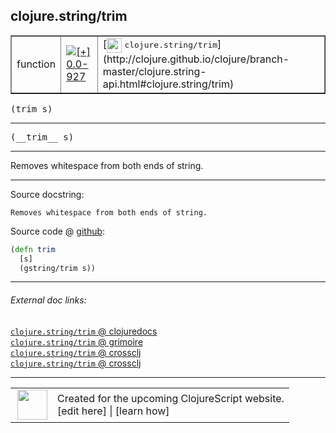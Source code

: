 ## clojure.string/trim



 <table border="1">
<tr>
<td>function</td>
<td><a href="https://github.com/cljsinfo/cljs-api-docs/tree/0.0-927"><img valign="middle" alt="[+] 0.0-927" title="Added in 0.0-927" src="https://img.shields.io/badge/+-0.0--927-lightgrey.svg"></a> </td>
<td>
[<img height="24px" valign="middle" src="http://i.imgur.com/1GjPKvB.png"> <samp>clojure.string/trim</samp>](http://clojure.github.io/clojure/branch-master/clojure.string-api.html#clojure.string/trim)
</td>
</tr>
</table>

<samp>(trim s)</samp><br>

---

 <samp>
(__trim__ s)<br>
</samp>

---

Removes whitespace from both ends of string.



---




Source docstring:

```
Removes whitespace from both ends of string.
```


Source code @ [github]():

```clj
(defn trim
  [s]
  (gstring/trim s))
```

<!--
Repo - tag - source tree - lines:

 <pre>

</pre>

-->

---



###### External doc links:

[`clojure.string/trim` @ clojuredocs](http://clojuredocs.org/clojure.string/trim)<br>
[`clojure.string/trim` @ grimoire](http://conj.io/store/v1/org.clojure/clojure/1.7.0-beta3/clj/clojure.string/trim/)<br>
[`clojure.string/trim` @ crossclj](http://crossclj.info/fun/clojure.string/trim.html)<br>
[`clojure.string/trim` @ crossclj](http://crossclj.info/fun/clojure.string.cljs/trim.html)<br>

---

 <table>
<tr><td>
<img valign="middle" align="right" width="48px" src="http://i.imgur.com/Hi20huC.png">
</td><td>
Created for the upcoming ClojureScript website.<br>
[edit here] | [learn how]
</td></tr></table>

[edit here]:https://github.com/cljsinfo/cljs-api-docs/blob/master/cljsdoc/clojure.string/trim.cljsdoc
[learn how]:https://github.com/cljsinfo/cljs-api-docs/wiki/cljsdoc-files

<!--

This information was too distracting to show to readers, but I'll leave it
commented here since it is helpful to:

- pretty-print the data used to generate this document
- and show how to retrieve that data



The API data for this symbol:

```clj
{:description "Removes whitespace from both ends of string.",
 :ns "clojure.string",
 :name "trim",
 :signature ["[s]"],
 :name-encode "trim",
 :history [["+" "0.0-927"]],
 :type "function",
 :clj-equiv {:full-name "clojure.string/trim",
             :url "http://clojure.github.io/clojure/branch-master/clojure.string-api.html#clojure.string/trim"},
 :full-name-encode "clojure.string/trim",
 :source {:code "(defn trim\n  [s]\n  (gstring/trim s))",
          :title "Source code",
          :repo "clojurescript",
          :tag "r1.8.40",
          :filename "src/main/cljs/clojure/string.cljs",
          :lines [165 168],
          :url "https://github.com/clojure/clojurescript/blob/r1.8.40/src/main/cljs/clojure/string.cljs#L165-L168"},
 :usage ["(trim s)"],
 :full-name "clojure.string/trim",
 :docstring "Removes whitespace from both ends of string.",
 :cljsdoc-url "https://github.com/cljsinfo/cljs-api-docs/blob/master/cljsdoc/clojure.string/trim.cljsdoc"}

```

Retrieve the API data for this symbol:

```clj
;; from Clojure REPL
(require '[clojure.edn :as edn])
(-> (slurp "https://raw.githubusercontent.com/cljsinfo/cljs-api-docs/catalog/cljs-api.edn")
    (edn/read-string)
    (get-in [:symbols "clojure.string/trim"]))
```

-->
